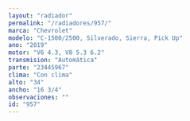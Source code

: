 ```yaml
---
layout: "radiador"
permalink: "/radiadores/957/"
marca: "Chevrolet"
modelo: "C-1500/2500, Silverado, Sierra, Pick Up"
ano: "2019"
motor: "V6 4.3, V8 5.3 6.2"
transmision: "Automática"
parte: "23445967"
clima: "Con clima"
alto: "34"
ancho: "16 3/4"
observaciones: ""
id: "957"
---
```


